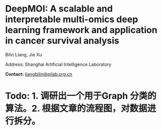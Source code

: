 # DeepMOI: A scalable and interpretable multi-omics deep learning framework and application in cancer survival analysis

Bilin Liang, Jie Xu

Address: Shanghai Artificial Intelligence Laboratory

**Contact:** liangbilin@pjlab.org.cn

# Todo: 1. 调研出一个用于Graph 分类的算法。2. 根据文章的流程图，对数据进行拆分。